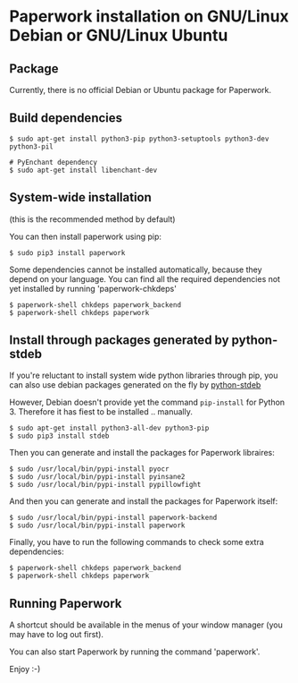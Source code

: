 # Paperwork installation on GNU/Linux Debian or GNU/Linux Ubuntu


## Package

Currently, there is no official Debian or Ubuntu package for Paperwork.


## Build dependencies

    $ sudo apt-get install python3-pip python3-setuptools python3-dev python3-pil

    # PyEnchant dependency
    $ sudo apt-get install libenchant-dev


## System-wide installation

(this is the recommended method by default)

You can then install paperwork using pip:

    $ sudo pip3 install paperwork

Some dependencies cannot be installed automatically, because they depend on
your language. You can find all the required dependencies not yet installed by
running 'paperwork-chkdeps'

    $ paperwork-shell chkdeps paperwork_backend
    $ paperwork-shell chkdeps paperwork


## Install through packages generated by python-stdeb

If you're reluctant to install system wide python libraries through pip,
you can also use debian packages generated on the fly by [python-stdeb](https://pypi.python.org/pypi/stdeb)

However, Debian doesn't provide yet the command ```pip-install``` for Python 3.
Therefore it has fiest to be installed .. manually.

    $ sudo apt-get install python3-all-dev python3-pip
    $ sudo pip3 install stdeb

Then you can generate and install the packages for Paperwork libraires:

    $ sudo /usr/local/bin/pypi-install pyocr
    $ sudo /usr/local/bin/pypi-install pyinsane2
    $ sudo /usr/local/bin/pypi-install pypillowfight

And then you can generate and install the packages for Paperwork itself:

    $ sudo /usr/local/bin/pypi-install paperwork-backend
    $ sudo /usr/local/bin/pypi-install paperwork

Finally, you have to run the following commands to check some extra dependencies:

    $ paperwork-shell chkdeps paperwork_backend
    $ paperwork-shell chkdeps paperwork


## Running Paperwork

A shortcut should be available in the menus of your window manager (you may
have to log out first).

You can also start Paperwork by running the command 'paperwork'.

Enjoy :-)
